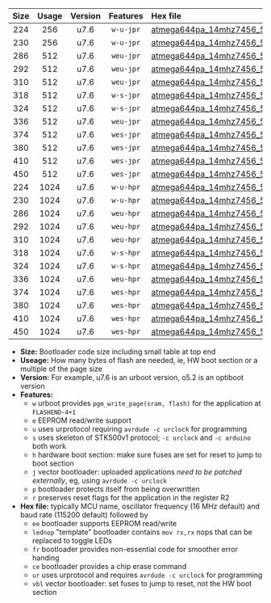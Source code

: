 |Size|Usage|Version|Features|Hex file|
|:-:|:-:|:-:|:-:|:--|
|224|256|u7.6|`w-u-jpr`|[atmega644pa_14mhz7456_57600bps_ur_vbl.hex](https://raw.githubusercontent.com/stefanrueger/urboot/main//atmega644pa_14mhz7456_57600bps_ur_vbl.hex)|
|230|256|u7.6|`w-u-jpr`|[atmega644pa_14mhz7456_57600bps_lednop_ur_vbl.hex](https://raw.githubusercontent.com/stefanrueger/urboot/main//atmega644pa_14mhz7456_57600bps_lednop_ur_vbl.hex)|
|286|512|u7.6|`weu-jpr`|[atmega644pa_14mhz7456_57600bps_ee_ur_vbl.hex](https://raw.githubusercontent.com/stefanrueger/urboot/main//atmega644pa_14mhz7456_57600bps_ee_ur_vbl.hex)|
|292|512|u7.6|`weu-jpr`|[atmega644pa_14mhz7456_57600bps_ee_lednop_ur_vbl.hex](https://raw.githubusercontent.com/stefanrueger/urboot/main//atmega644pa_14mhz7456_57600bps_ee_lednop_ur_vbl.hex)|
|310|512|u7.6|`weu-jpr`|[atmega644pa_14mhz7456_57600bps_ee_lednop_fr_ur_vbl.hex](https://raw.githubusercontent.com/stefanrueger/urboot/main//atmega644pa_14mhz7456_57600bps_ee_lednop_fr_ur_vbl.hex)|
|318|512|u7.6|`w-s-jpr`|[atmega644pa_14mhz7456_57600bps_vbl.hex](https://raw.githubusercontent.com/stefanrueger/urboot/main//atmega644pa_14mhz7456_57600bps_vbl.hex)|
|324|512|u7.6|`w-s-jpr`|[atmega644pa_14mhz7456_57600bps_lednop_vbl.hex](https://raw.githubusercontent.com/stefanrueger/urboot/main//atmega644pa_14mhz7456_57600bps_lednop_vbl.hex)|
|336|512|u7.6|`weu-jpr`|[atmega644pa_14mhz7456_57600bps_ee_lednop_fr_ce_ur_vbl.hex](https://raw.githubusercontent.com/stefanrueger/urboot/main//atmega644pa_14mhz7456_57600bps_ee_lednop_fr_ce_ur_vbl.hex)|
|374|512|u7.6|`wes-jpr`|[atmega644pa_14mhz7456_57600bps_ee_vbl.hex](https://raw.githubusercontent.com/stefanrueger/urboot/main//atmega644pa_14mhz7456_57600bps_ee_vbl.hex)|
|380|512|u7.6|`wes-jpr`|[atmega644pa_14mhz7456_57600bps_ee_lednop_vbl.hex](https://raw.githubusercontent.com/stefanrueger/urboot/main//atmega644pa_14mhz7456_57600bps_ee_lednop_vbl.hex)|
|410|512|u7.6|`wes-jpr`|[atmega644pa_14mhz7456_57600bps_ee_lednop_fr_vbl.hex](https://raw.githubusercontent.com/stefanrueger/urboot/main//atmega644pa_14mhz7456_57600bps_ee_lednop_fr_vbl.hex)|
|450|512|u7.6|`wes-jpr`|[atmega644pa_14mhz7456_57600bps_ee_lednop_fr_ce_vbl.hex](https://raw.githubusercontent.com/stefanrueger/urboot/main//atmega644pa_14mhz7456_57600bps_ee_lednop_fr_ce_vbl.hex)|
|224|1024|u7.6|`w-u-hpr`|[atmega644pa_14mhz7456_57600bps_ur.hex](https://raw.githubusercontent.com/stefanrueger/urboot/main//atmega644pa_14mhz7456_57600bps_ur.hex)|
|230|1024|u7.6|`w-u-hpr`|[atmega644pa_14mhz7456_57600bps_lednop_ur.hex](https://raw.githubusercontent.com/stefanrueger/urboot/main//atmega644pa_14mhz7456_57600bps_lednop_ur.hex)|
|286|1024|u7.6|`weu-hpr`|[atmega644pa_14mhz7456_57600bps_ee_ur.hex](https://raw.githubusercontent.com/stefanrueger/urboot/main//atmega644pa_14mhz7456_57600bps_ee_ur.hex)|
|292|1024|u7.6|`weu-hpr`|[atmega644pa_14mhz7456_57600bps_ee_lednop_ur.hex](https://raw.githubusercontent.com/stefanrueger/urboot/main//atmega644pa_14mhz7456_57600bps_ee_lednop_ur.hex)|
|310|1024|u7.6|`weu-hpr`|[atmega644pa_14mhz7456_57600bps_ee_lednop_fr_ur.hex](https://raw.githubusercontent.com/stefanrueger/urboot/main//atmega644pa_14mhz7456_57600bps_ee_lednop_fr_ur.hex)|
|318|1024|u7.6|`w-s-hpr`|[atmega644pa_14mhz7456_57600bps.hex](https://raw.githubusercontent.com/stefanrueger/urboot/main//atmega644pa_14mhz7456_57600bps.hex)|
|324|1024|u7.6|`w-s-hpr`|[atmega644pa_14mhz7456_57600bps_lednop.hex](https://raw.githubusercontent.com/stefanrueger/urboot/main//atmega644pa_14mhz7456_57600bps_lednop.hex)|
|336|1024|u7.6|`weu-hpr`|[atmega644pa_14mhz7456_57600bps_ee_lednop_fr_ce_ur.hex](https://raw.githubusercontent.com/stefanrueger/urboot/main//atmega644pa_14mhz7456_57600bps_ee_lednop_fr_ce_ur.hex)|
|374|1024|u7.6|`wes-hpr`|[atmega644pa_14mhz7456_57600bps_ee.hex](https://raw.githubusercontent.com/stefanrueger/urboot/main//atmega644pa_14mhz7456_57600bps_ee.hex)|
|380|1024|u7.6|`wes-hpr`|[atmega644pa_14mhz7456_57600bps_ee_lednop.hex](https://raw.githubusercontent.com/stefanrueger/urboot/main//atmega644pa_14mhz7456_57600bps_ee_lednop.hex)|
|410|1024|u7.6|`wes-hpr`|[atmega644pa_14mhz7456_57600bps_ee_lednop_fr.hex](https://raw.githubusercontent.com/stefanrueger/urboot/main//atmega644pa_14mhz7456_57600bps_ee_lednop_fr.hex)|
|450|1024|u7.6|`wes-hpr`|[atmega644pa_14mhz7456_57600bps_ee_lednop_fr_ce.hex](https://raw.githubusercontent.com/stefanrueger/urboot/main//atmega644pa_14mhz7456_57600bps_ee_lednop_fr_ce.hex)|

- **Size:** Bootloader code size including small table at top end
- **Useage:** How many bytes of flash are needed, ie, HW boot section or a multiple of the page size
- **Version:** For example, u7.6 is an urboot version, o5.2 is an optiboot version
- **Features:**
  + `w` urboot provides `pgm_write_page(sram, flash)` for the application at `FLASHEND-4+1`
  + `e` EEPROM read/write support
  + `u` uses urprotocol requiring `avrdude -c urclock` for programming
  + `s` uses skeleton of STK500v1 protocol; `-c urclock` and `-c arduino` both work
  + `h` hardware boot section: make sure fuses are set for reset to jump to boot section
  + `j` vector bootloader: uploaded applications *need to be patched externally*, eg, using `avrdude -c urclock`
  + `p` bootloader protects itself from being overwritten
  + `r` preserves reset flags for the application in the register R2
- **Hex file:** typically MCU name, oscillator frequency (16 MHz default) and baud rate (115200 default) followed by
  + `ee` bootloader supports EEPROM read/write
  + `lednop` "template" bootloader contains `mov rx,rx` nops that can be replaced to toggle LEDs
  + `fr` bootloader provides non-essential code for smoother error handing
  + `ce` bootloader provides a chip erase command
  + `ur` uses urprotocol and requires `avrdude -c urclock` for programming
  + `vbl` vector bootloader: set fuses to jump to reset, not the HW boot section
